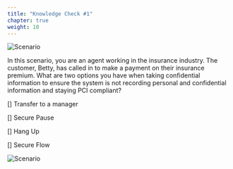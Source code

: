 ```yaml
---
title: "Knowledge Check #1"
chapter: true
weight: 10
---
```

![Scenario ](/images/Knowledge1.jpg)

In this scenario, you are an agent working in the insurance industry. The customer, Betty, has called in to make a payment on their insurance premium. What are two options you have when taking confidential information to ensure the system is not recording personal and confidential information and staying PCI compliant? 


[] Transfer to a manager <br>

[] Secure Pause <br>

[] Hang Up <br>

[] Secure Flow <br>

![Scenario ](/images/scenario1answer.jpg)
